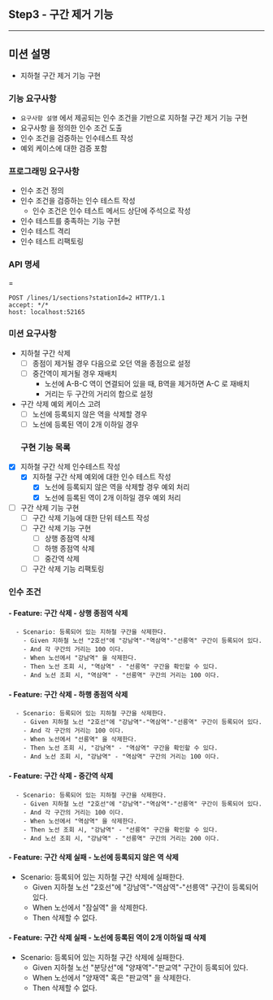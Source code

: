 ## Step3 - 구간 제거 기능
---

## 미션 설명

- 지하철 구간 제거 기능 구현

### 기능 요구사항

- `요구사항 설명` 에서 제공되는 인수 조건을 기반으로 지하철 구간 제거 기능 구현
- 요구사항 을 정의한 인수 조건 도출
- 인수 조건을 검증하는 인수테스트 작성
- 예외 케이스에 대한 검증 포함

### 프로그래밍 요구사항

- 인수 조건 정의
- 인수 조건을 검증하는 인수 테스트 작성
  - 인수 조건은 인수 테스트 메서드 상단에 주석으로 작성
- 인수 테스트를 충족하는 기능 구현
- 인수 테스트 격리
- 인수 테스트 리팩토링

### API 명세
 =
```http request
POST /lines/1/sections?stationId=2 HTTP/1.1
accept: */*
host: localhost:52165
```

### 미션 요구사항
- 지하철 구간 삭제
  - [ ] 종점이 제거될 경우 다음으로 오던 역을 종점으로 설정
  - [ ] 중간역이 제거될 경우 재배치
    - 노선에 A-B-C 역이 연결되어 있을 때, B역을 제거하면 A-C 로 재배치
    - 거리는 두 구간의 거리의 합으로 설정
- 구간 삭제 예외 케이스 고려
  - [ ] 노선에 등록되지 않은 역을 삭제할 경우
  - [ ] 노선에 등록된 역이 2개 이하일 경우

  ### 구현 기능 목록
- [x] 지하철 구간 삭제 인수테스트 작성
  - [x] 지하철 구간 삭제 예외에 대한 인수 테스트 작성
    - [x] 노선에 등록되지 않은 역을 삭제할 경우 예외 처리
    - [x] 노선에 등록된 역이 2개 이하일 경우 예외 처리
- [ ] 구간 삭제 기능 구현
  - [ ] 구간 삭제 기능에 대한 단위 테스트 작성
  - [ ] 구간 삭제 기능 구현
    - [ ] 상행 종점역 삭제
    - [ ] 하행 종점역 삭제
    - [ ] 중간역 삭제
  - [ ] 구간 삭제 기능 리팩토링

### 인수 조건
#### - Feature: 구간 삭제 - 상행 종점역 삭제
```text
  - Scenario: 등록되어 있는 지하철 구간을 삭제한다.
    - Given 지하철 노선 "2호선"에 "강남역"-"역삼역"-"선릉역" 구간이 등록되어 있다.
    - And 각 구간의 거리는 100 이다.
    - When 노선에서 "강남역" 을 삭제한다.
    - Then 노선 조회 시, "역삼역" - "선릉역" 구간을 확인할 수 있다.
    - And 노선 조회 시, "역삼역" - "선릉역" 구간의 거리는 100 이다.
```

#### - Feature: 구간 삭제 - 하행 종점역 삭제
```text
  - Scenario: 등록되어 있는 지하철 구간을 삭제한다.
    - Given 지하철 노선 "2호선"에 "강남역"-"역삼역"-"선릉역" 구간이 등록되어 있다.
    - And 각 구간의 거리는 100 이다.
    - When 노선에서 "선릉역" 을 삭제한다.
    - Then 노선 조회 시, "강남역" - "역삼역" 구간을 확인할 수 있다.
    - And 노선 조회 시, "강남역" - "역삼역" 구간의 거리는 100 이다.
```

#### - Feature: 구간 삭제 - 중간역 삭제
```text
  - Scenario: 등록되어 있는 지하철 구간을 삭제한다.
    - Given 지하철 노선 "2호선"에 "강남역"-"역삼역"-"선릉역" 구간이 등록되어 있다.
    - And 각 구간의 거리는 100 이다.
    - When 노선에서 "역삼역" 을 삭제한다.
    - Then 노선 조회 시, "강남역" - "선릉역" 구간을 확인할 수 있다.
    - And 노선 조회 시, "강남역" - "선릉역" 구간의 거리는 200 이다.
```

#### - Feature: 구간 삭제 실패 - 노선에 등록되지 않은 역 삭제
- Scenario: 등록되어 있는 지하철 구간 삭제에 실패한다.
    - Given 지하철 노선 "2호선"에 "강남역"-"역삼역"-"선릉역" 구간이 등록되어 있다.
    - When 노선에서 "잠실역" 을 삭제한다.
    - Then 삭제할 수 없다.

#### - Feature: 구간 삭제 실패 - 노선에 등록된 역이 2개 이하일 때 삭제
- Scenario: 등록되어 있는 지하철 구간 삭제에 실패한다.
  - Given 지하철 노선 "분당선"에 "양재역"-"판교역" 구간이 등록되어 있다.
  - When 노선에서 "양재역" 혹은 "판교역" 을 삭제한다.
  - Then 삭제할 수 없다.